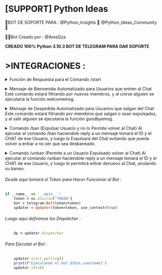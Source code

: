 # [SUPPORT] Python Ideas
🤖BOT DE SOPORTE PARA :
@Python_Insights 🐍
@Python_Ideas_Community 💬

👨‍💻Bot Creado por : @AresDza

**CREADO 100% Python 3.10.3
BOT DE TELEGRAM PARA DAR SOPORTE**

# >INTEGRACIONES :
<details><summary>Función de Respuesta para el Comando /start</summary><p>
Al mandar /start se ejecuta la Función start_handler que te mandará un mensaje con unos botones que llevarán a el canal @Python_Insights 🐍 y al Chat @Python_Ideas_Community 💬.
</details> </p>
<details><summary>Mensaje de Bienvenida Automatizado para Usuarios que entren al Chat
Este comando estará filtrando por nuevos miembros, y al unirse alguien se ejecutaría la función welcomemsg.
</details> </p>
<details><summary>Mensaje de Despedida Automatizado para Usuarios que salgan del Chat
Este comando estará filtrando por miembros que salgan o sean expulsados, y al salir alguien se ejecutaría la función goodbyemsg.
</details> </p>
<details><summary>Comando /ban (Expulsar Usuario y no lo Permite volver al Chat)
Al ejecutar el comando /ban haciendole reply a un mensaje tomará el ID y el CHAT de ese Usuario, y luego lo Expulsará del Chat evitando que pueda volver a entrar a no ser que sea desbaneado.
</details> </p>
<details><summary>Comando /unban (Permite a un Usuario Expulsado volver al Chat)
Al ejecutar el comando /unban haciendole reply a un mensaje tomará el ID y el CHAT de ese Usuario, y luego le permitirá entrar denuevo al Chat, anulando su baneo.
</details> </p>

  
###### Desde aquí tomará el Token para Hacer Funcionar al Bot :
```ruby
if __name__ == '__main__':
    token = os.environ['TOKEN']
    bot = telegram.Bot(token=token)
    updater = Updater(token=token, use_context=True)
```
###### Luego aquí definimos los Dispatcher :
```ruby
    dp = updater.dispatcher
```
###### Para Ejecutar el Bot :
```ruby    
    updater.start_polling()
    print(f'Ejecutando el bot @{bot.username}')
    updater.idle()
```
